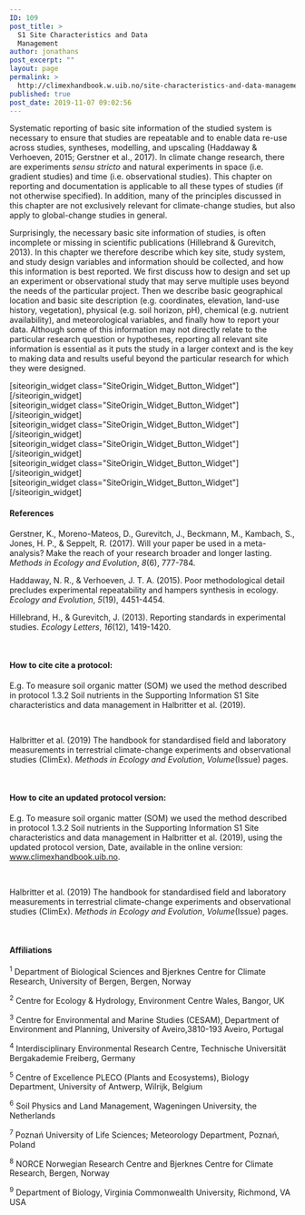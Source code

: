 ```yaml
---
ID: 109
post_title: >
  S1 Site Characteristics and Data
  Management
author: jonathans
post_excerpt: ""
layout: page
permalink: >
  http://climexhandbook.w.uib.no/site-characteristics-and-data-management/
published: true
post_date: 2019-11-07 09:02:56
---
```

<div id="pl-109" class="panel-layout"><div id="pg-109-0" class="panel-grid panel-no-style"><div id="pgc-109-0-0" class="panel-grid-cell" data-weight="1"><div id="panel-109-0-0-0" class="so-panel widget widget_sow-editor panel-first-child" data-index="0" data-style="{&quot;background_image_attachment&quot;:false,&quot;background_display&quot;:&quot;tile&quot;}"><div class="so-widget-sow-editor so-widget-sow-editor-base">
<div class="siteorigin-widget-tinymce textwidget">
	Systematic reporting of basic site information of the studied system is necessary to ensure that studies are repeatable and to enable data re-use across studies, syntheses, modelling, and upscaling (Haddaway &amp; Verhoeven, 2015; Gerstner et al., 2017). In climate change research, there are experiments <em>sensu stricto</em> and natural experiments in space (i.e. gradient studies) and time (i.e. observational studies). This chapter on reporting and documentation is applicable to all these types of studies (if not otherwise specified). In addition, many of the principles discussed in this chapter are not exclusively relevant for climate-change studies, but also apply to global-change studies in general.

Surprisingly, the necessary basic site information of studies, is often incomplete or missing in scientific publications (Hillebrand &amp; Gurevitch, 2013). In this chapter we therefore describe which key site, study system, and study design variables and information should be collected, and how this information is best reported. We first discuss how to design and set up an experiment or observational study that may serve multiple uses beyond the needs of the particular project. Then we describe basic geographical location and basic site description (e.g. coordinates, elevation, land-use history, vegetation), physical (e.g. soil horizon, pH), chemical (e.g. nutrient availability), and meteorological variables, and finally how to report your data. Although some of this information may not directly relate to the particular research question or hypotheses, reporting all relevant site information is essential as it puts the study in a larger context and is the key to making data and results useful beyond the particular research for which they were designed.

</div>
</div></div><div id="panel-109-0-0-1" class="so-panel widget widget_sow-button" data-index="1" data-style="{&quot;background_image_attachment&quot;:false,&quot;background_display&quot;:&quot;tile&quot;}">[siteorigin_widget class="SiteOrigin_Widget_Button_Widget"][/siteorigin_widget]</div><div id="panel-109-0-0-2" class="so-panel widget widget_sow-button" data-index="2" data-style="{&quot;background_image_attachment&quot;:false,&quot;background_display&quot;:&quot;tile&quot;}">[siteorigin_widget class="SiteOrigin_Widget_Button_Widget"][/siteorigin_widget]</div><div id="panel-109-0-0-3" class="so-panel widget widget_sow-button" data-index="3" data-style="{&quot;background_image_attachment&quot;:false,&quot;background_display&quot;:&quot;tile&quot;}">[siteorigin_widget class="SiteOrigin_Widget_Button_Widget"][/siteorigin_widget]</div><div id="panel-109-0-0-4" class="so-panel widget widget_sow-button" data-index="4" data-style="{&quot;background_image_attachment&quot;:false,&quot;background_display&quot;:&quot;tile&quot;}">[siteorigin_widget class="SiteOrigin_Widget_Button_Widget"][/siteorigin_widget]</div><div id="panel-109-0-0-5" class="so-panel widget widget_sow-button" data-index="5" data-style="{&quot;background_image_attachment&quot;:false,&quot;background_display&quot;:&quot;tile&quot;}">[siteorigin_widget class="SiteOrigin_Widget_Button_Widget"][/siteorigin_widget]</div><div id="panel-109-0-0-6" class="so-panel widget widget_sow-button" data-index="6" data-style="{&quot;background_image_attachment&quot;:false,&quot;background_display&quot;:&quot;tile&quot;}">[siteorigin_widget class="SiteOrigin_Widget_Button_Widget"][/siteorigin_widget]</div><div id="panel-109-0-0-7" class="so-panel widget widget_sow-editor panel-last-child" data-index="7" data-style="{&quot;background_image_attachment&quot;:false,&quot;background_display&quot;:&quot;tile&quot;}"><div class="so-widget-sow-editor so-widget-sow-editor-base">
<div class="siteorigin-widget-tinymce textwidget">
	<h4>References</h4>

Gerstner, K., Moreno-Mateos, D., Gurevitch, J., Beckmann, M., Kambach, S., Jones, H. P., &amp; Seppelt, R. (2017). Will your paper be used in a meta-analysis? Make the reach of your research broader and longer lasting. <em>Methods in Ecology and Evolution</em>, <em>8</em>(6), 777-784.

Haddaway, N. R., &amp; Verhoeven, J. T. A. (2015). Poor methodological detail precludes experimental repeatability and hampers synthesis in ecology. <em>Ecology and Evolution</em>, <em>5</em>(19), 4451-4454.

Hillebrand, H., &amp; Gurevitch, J. (2013). Reporting standards in experimental studies. <em>Ecology Letters</em>, <em>16</em>(12), 1419-1420.

&nbsp;

<h4>How to cite cite a protocol:</h4>

E.g. To measure soil organic matter (SOM) we used the method described in protocol 1.3.2 Soil nutrients in the Supporting Information S1 Site characteristics and data management in Halbritter et al. (2019).

&nbsp;

Halbritter et al. (2019) The handbook for standardised field and laboratory measurements in terrestrial climate-change experiments and observational studies (ClimEx). <em>Methods in Ecology and Evolution</em>, <em>Volume</em>(Issue) pages.

&nbsp;

<h4>How to cite an updated protocol version:</h4>

E.g. To measure soil organic matter (SOM) we used the method described in protocol 1.3.2 Soil nutrients in the Supporting Information S1 Site characteristics and data management in Halbritter et al. (2019), using the updated protocol version, Date, available in the online version: www.climexhandbook.uib.no.

&nbsp;

Halbritter et al. (2019) The handbook for standardised field and laboratory measurements in terrestrial climate-change experiments and observational studies (ClimEx). <em>Methods in Ecology and Evolution</em>, <em>Volume</em>(Issue) pages.

&nbsp;


<h4>Affiliations</h4>


<sup>1</sup> Department of Biological Sciences and Bjerknes Centre for Climate Research, University of Bergen, Bergen, Norway

<sup>2</sup> Centre for Ecology &amp; Hydrology, Environment Centre Wales, Bangor, UK

<sup>3</sup> Centre for Environmental and Marine Studies (CESAM), Department of Environment and Planning, University of Aveiro,3810-193 Aveiro, Portugal

<sup>4</sup> Interdisciplinary Environmental Research Centre, Technische Universität Bergakademie Freiberg, Germany

<sup>5</sup> Centre of Excellence PLECO (Plants and Ecosystems), Biology Department, University of Antwerp, Wilrijk, Belgium

<sup>6</sup> Soil Physics and Land Management, Wageningen University, the Netherlands

<sup>7</sup> Poznań University of Life Sciences; Meteorology Department, Poznań, Poland

<sup>8</sup> NORCE Norwegian Research Centre and Bjerknes Centre for Climate Research, Bergen, Norway

<sup>9</sup> Department of Biology, Virginia Commonwealth University, Richmond, VA USA

&nbsp;</div>
</div></div></div></div></div>